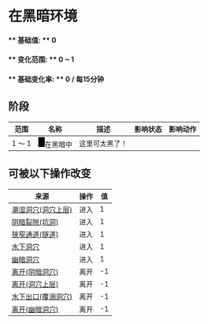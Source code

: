 # 在黑暗环境  
#### ** 基础值: ** 0   
#### ** 变化范围: ** 0 ~ 1  
#### ** 基础变化率: ** 0 / 每15分钟  
## 阶段  
范围  |  名称  |  描述  |  影响状态  |  影响动作  
----  |  ----  |  ----  |  ----  |  ----  
1 ～ 1  |  <img decoding="async" src="Sprite/Darkness.png" href="a.md" style="max-width:20px;max-height:20px;">在黑暗中  |  这里可太黑了！  |    |    
## 可被以下操作改变  
来源  |  操作  |  值  
----  |  ----  |  ----  
[潮湿洞穴(洞穴上层)](DampChamberEntrance.md)  |  进入  |  1  
[阴暗裂隙(坑洞)](DarkChamberEntrance.md)  |  进入  |  1  
[狭窄通道(隧道)](HighChamberEntrance.md)  |  进入  |  1  
[水下洞穴](UnderwaterEntrance.md)  |  进入  |  1  
[幽暗洞穴](DarkCaveEntrance.md)  |  进入  |  1  
[离开(阴暗洞穴)](DarkChamberExit.md)  |  离开  |  -1  
[离开(洞穴上层)](HighChamberExit.md)  |  离开  |  -1  
[水下出口(覆溺洞穴)](UnderwaterExit.md)  |  离开  |  -1  
[离开(幽暗洞穴)](DarkCaveExit.md)  |  离开  |  -1  
